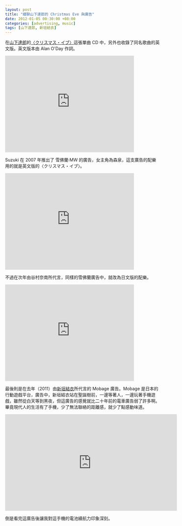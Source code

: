 ```yaml
--- 
layout: post
title: "續聊山下達郎的 Christmas Eve 與廣告"
date: 2012-01-05 00:30:00 +08:00
categories: [advertising, music]
tags: [山下達郎, 新垣結衣]
---
```


在[山下達郎](/blog/tags/%E5%B1%B1%E4%B8%8B%E9%81%94%E9%83%8E/)的[〈クリスマス・イブ〉](/blog/2012/01/04/christmas-eve-and-xmas-express/)這張單曲 CD 中，另外也收錄了同名歌曲的英文版。英文版本由&nbsp;Alan O'Day 作詞。

<iframe allowfullscreen="" frameborder="0" height="315" src="http://www.youtube.com/embed/_aOyI8kp4CY" width="420"></iframe>

<!-- more -->

Suzuki 在 2007 年推出了 雪佛蘭‧MW 的廣告，女主角為森泉，這支廣告的配樂用的就是英文版的〈クリスマス・イブ〉。

<iframe allowfullscreen="" frameborder="0" height="315" src="http://www.youtube.com/embed/T_YXMI1pnN4" width="420"></iframe>

不過在次年由谷村奈南所代言，同樣的雪佛蘭廣告中，就改為日文版的配樂。

<iframe allowfullscreen="" frameborder="0" height="315" src="http://www.youtube.com/embed/jBp0IDiPhmg" width="420"></iframe>

最後則是在去年（2011）由[新垣結衣](/blog/tags/%E6%96%B0%E5%9E%A3%E7%B5%90%E8%A1%A3/)所代言的 Mobage 廣告。Mobage 是日本的行動遊戲平台，廣告中，新垣結衣站在聖誕樹前，一邊等著人，一邊玩著手機遊戲，雖然從白天等到黑夜，但這廣告的感覺就比二十年前的電車廣告弱了許多啊。畢竟現代人的生活有了手機，少了無法聯絡的距離感，就少了點感動味道。

<iframe allowfullscreen="" frameborder="0" height="315" src="http://www.youtube.com/embed/clbSLTxRLoQ" width="560"></iframe>

倒是看完這廣告後讓我對這手機的電池續航力印象深刻。
